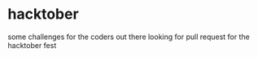 # hacktober
some challenges for the coders out there looking for pull request for the hacktober fest
